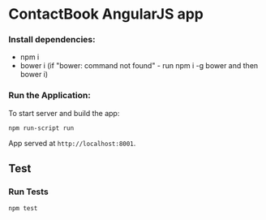 # ContactBook AngularJS app

### Install dependencies:

- npm i
- bower i (if "bower: command not found" - run npm i -g bower and then bower i)

### Run the Application:

To start server and build the app:

```
npm run-script run
```

App served at `http://localhost:8001`.

## Test

### Run Tests

```
npm test
```
